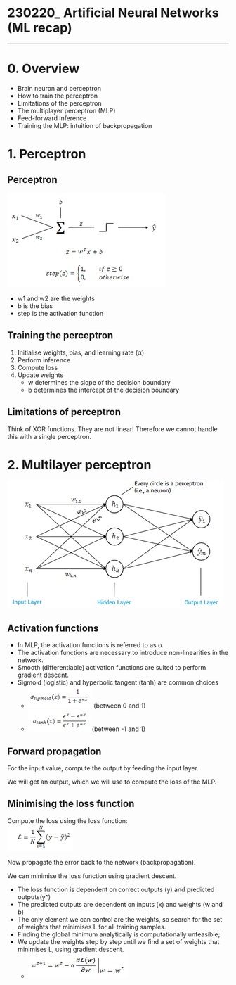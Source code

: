# 230220_ Artificial Neural Networks (ML recap)

---

# 0. Overview
- Brain neuron and perceptron
- How to train the perceptron
- Limitations of the perceptron
- The multiplayer perceptron (MLP)
- Feed-forward inference
- Training the MLP: intuition of backpropagation

# 1. Perceptron
## Perceptron
![img_3.png](../images/img_3.png)

- w1 and w2 are the weights
- b is the bias
- step is the activation function

## Training the perceptron
1. Initialise weights, bias, and learning rate (α)
2. Perform inference
3. Compute loss
4. Update weights
   - w determines the slope of the decision boundary
   - b determines the intercept of the decision boundary

## Limitations of perceptron
Think of XOR functions. They are not linear! Therefore we cannot handle this with a single perceptron.

# 2. Multilayer perceptron
![img_4.png](../images/img_4.png)

## Activation functions
- In MLP, the activation functions is referred to as σ.
- The activation functions are necessary to introduce non-linearities in the network.
- Smooth (differentiable) activation functions are suited to perform gradient descent.
- Sigmoid (logistic) and hyperbolic tangent (tanh) are common choices
  - ![img_5.png](../images/img_5.png) (between 0 and 1)
  - ![img_6.png](../images/img_6.png) (between -1 and 1)

## Forward propagation
For the input value, compute the output by feeding the input layer.

We will get an output, which we will use to compute the loss of the MLP.

## Minimising the loss function
Compute the loss using the loss function:<br>
![img_7.png](../images/img_7.png)

Now propagate the error back to the network (backpropagation).

We can minimise the loss function using gradient descent.
- The loss function is dependent on correct outputs (y) and predicted outputs(y^)
- The predicted outputs are dependent on inputs (x) and weights (w and b)
- The only element we can control are the weights, so search for the set of weights that minimises L for all training samples.
- Finding the global minimum analytically is computationally unfeasible;
- We update the weights step by step until we find a set of weights that minimises L, using gradient descent.
  - ![img_8.png](../images/img_8.png)
